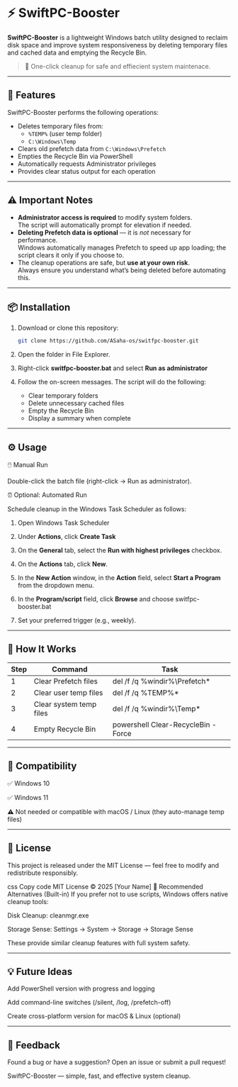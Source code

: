 # ⚡ SwiftPC-Booster

**SwiftPC-Booster** is a lightweight Windows batch utility designed to reclaim disk space and improve system responsiveness by deleting temporary files and cached data and emptying the Recycle Bin.

> 🧹 One-click cleanup for safe and effiecient system maintenace.

---

## 🚀 Features

SwiftPC-Booster performs the following operations:
- Deletes temporary files from:
  - `%TEMP%` (user temp folder)
  - `C:\Windows\Temp`
- Clears old prefetch data from `C:\Windows\Prefetch`
- Empties the Recycle Bin via PowerShell
- Automatically requests Administrator privileges
- Provides clear status output for each operation

---

## ⚠️ Important Notes

- **Administrator access is required** to modify system folders.  
  The script will automatically prompt for elevation if needed.
- **Deleting Prefetch data is optional** — it is *not* necessary for performance.  
  Windows automatically manages Prefetch to speed up app loading; the script clears it only if you choose to.
- The cleanup operations are safe, but **use at your own risk**.  
  Always ensure you understand what’s being deleted before automating this.

---

## 📦 Installation

1. Download or clone this repository:
   ```bash
   git clone https://github.com/ASaha-os/switfpc-booster.git
2. Open the folder in File Explorer.

3. Right-click **switfpc-booster.bat** and select **Run as administrator**

4. Follow the on-screen messages. The script will do the following:
    - Clear temporary folders
    - Delete unnecessary cached files
    - Empty the Recycle Bin
    - Display a summary when complete

---

## ⚙️ Usage

🖱️ Manual Run

Double-click the batch file (right-click → Run as administrator).

⏰ Optional: Automated Run

Schedule cleanup in the Windows Task Scheduler as follows:

1. Open Windows Task Scheduler
   
2. Under **Actions**, click **Create Task**

3. On the **General** tab, select the **Run with highest privileges** checkbox.

4. On the **Actions** tab, click **New**.

5. In the **New Action** window, in the **Action** field, select **Start a Program** from the dropdown menu.

6. In the **Program/script** field, click **Browse** and choose switfpc-booster.bat 

7. Set your preferred trigger (e.g., weekly).

---

## 🧠 How It Works

| Step     | Command  | Task     |
|----------|----------|----------|
| 1        | Clear Prefetch files  | del /f /q %windir%\Prefetch\*  |
| 2        | Clear user temp files  | del /f /q %TEMP%\*  |
| 3        | Clear system temp files | del /f /q %windir%\Temp\* |
| 4        | Empty Recycle Bin  | powershell Clear-RecycleBin -Force


---

## 🧩 Compatibility
✅ Windows 10

✅ Windows 11

⚠️ Not needed or compatible with macOS / Linux (they auto-manage temp files)

---

## 🪪 License
This project is released under the MIT License — feel free to modify and redistribute responsibly.

css
Copy code
MIT License © 2025 [Your Name]
🧰 Recommended Alternatives (Built-in)
If you prefer not to use scripts, Windows offers native cleanup tools:

Disk Cleanup: cleanmgr.exe

Storage Sense: Settings → System → Storage → Storage Sense

These provide similar cleanup features with full system safety.

---

## 💡 Future Ideas
 Add PowerShell version with progress and logging

 Add command-line switches (/silent, /log, /prefetch-off)

 Create cross-platform version for macOS & Linux (optional)
 
---

## 💬 Feedback
Found a bug or have a suggestion?
Open an issue or submit a pull request!

SwiftPC-Booster — simple, fast, and effective system cleanup.
